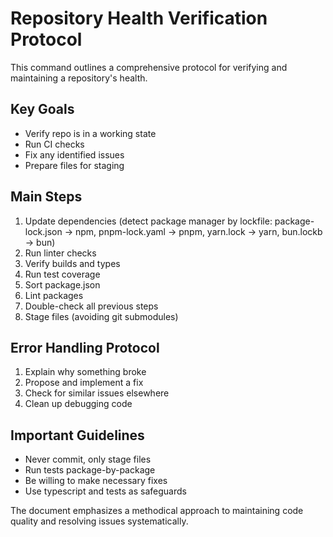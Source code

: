 # Repository Health Verification Protocol

This command outlines a comprehensive protocol for verifying and maintaining a repository's health.

## Key Goals
- Verify repo is in a working state
- Run CI checks
- Fix any identified issues
- Prepare files for staging

## Main Steps
1. Update dependencies (detect package manager by lockfile: package-lock.json → npm, pnpm-lock.yaml → pnpm, yarn.lock → yarn, bun.lockb → bun)
2. Run linter checks
3. Verify builds and types
4. Run test coverage
5. Sort package.json
6. Lint packages
7. Double-check all previous steps
8. Stage files (avoiding git submodules)

## Error Handling Protocol
1. Explain why something broke
2. Propose and implement a fix
3. Check for similar issues elsewhere
4. Clean up debugging code

## Important Guidelines
- Never commit, only stage files
- Run tests package-by-package
- Be willing to make necessary fixes
- Use typescript and tests as safeguards

The document emphasizes a methodical approach to maintaining code quality and resolving issues systematically.
